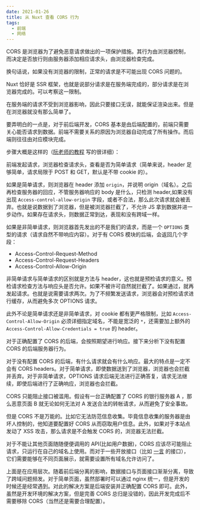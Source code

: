 ```yaml
---
date: 2021-01-26
title: 从 Nuxt 查看 CORS 行为
tags:
  - 前端
  - 网络
---
```

CORS 是浏览器为了避免恶意请求做出的一项保护措施。其行为由浏览器控制，而决定是否放行则由服务器添加相应请求头，由浏览器检查完成。

换句话说，如果没有浏览器的限制，正常的请求是不可能出现 CORS 问题的。

Nuxt 恰好是 SSR 框架，也就是说部分请求是在服务端完成的，部分请求是在浏览器完成的。可以考察这一限制。

在服务端的请求不受到浏览器影响，因此只要接口无误，就能保证渲染出来。但是在浏览器就没有那么简单了。

要弄明白的一点是，对于前后端开发，CORS 基本是由后端配置的，前端只需要关心能否请求到数据。前端不需要关系的原因为浏览器自动完成了所有操作。而后端则往往由对应模块完成。

步骤大概是这样的（[阮老师的教程](https://www.ruanyifeng.com/blog/2016/04/cors.html) 写的很详细）：

前端发起请求，浏览器检查请求头，查看是否为简单请求（简单来说，header 足够简单，请求局限于 POST 和 GET，默认是不带 cookie 的）。

如果是简单请求，则浏览器在 header 添加 `origin`，并说明 origin（域名）。之后再检查服务器的回应，不管服务器响应的 body 是什么，只检测 header,如果没有出现 `Access-control-allow-origin` 字段，或者不合法，那么此次请求就会被丢弃。也就是说数据到了浏览器，但是被浏览器拦截了，不允许 JS 拿到数据并进一步动作。如果存在请求头，则数据正常到达，表现和没有跨域一样。

如果是非简单请求，则浏览器首先发出的不是我们的请求，而是一个 `OPTIONS` 类型的请求（请求自然不带响应内容）。对于有 CORS 模块的后端，会返回几个字段：

- Access-Control-Request-Method
- Access-Control-Request-Headers
- Access-Control-Allow-Origin

非简单请求与简单请求的区别就是方法与 header，这也就是预检请求的意义。预检请求检查方法与响应头是否允许。如果不被许可自然就拦截了。如果通过，就再发起请求。也就是说需要请求两次。为了不频繁发送请求，浏览器会对预检请求进行缓存，从而避免多次 OPTIONS 请求。

此外不论是简单请求还是非简单请求，对 cookie 都有更严格限制，比如 `Access-Control-Allow-Origin` 必须详细指定域名，不能是宽泛的 `*`，还需要加上额外的 `Access-Control-Allow-Credentials = true` 的 header。

对于正确配置了 CORS 的后端，会按照期望进行响应。接下来分析下没有配置 CORS 的后端服务器行为。

对于没有配置 CORS 的后端，有什么请求就会有什么响应。最大的特点是一定不会有 CORS headers。对于简单请求，即使数据送到了浏览器，浏览器也会拦截并丢弃。对于非简单请求，OPTIONS 请求后端无法进行正确答复，请求无法继续，即使后端进行了正确响应，浏览器也会拦截。

CORS 只能阻止接口被滥用。假设有一台正确配置了 CORS 的银行服务器 A ，那么恶意页面 B 就无论如何无法对 A 发送合法的转帐请求，从而避免了安全事故。

但是 CORS 不是万能的。比如它无法防范信息收集。毕竟信息收集的服务器是由坏人控制的，他知道要配置好 CORS 从而窃取用户信息。此外，如果对于本站点发动了 XSS 攻击，那么请求是不会触发 CORS 的，浏览器无法拦截。

对于不能让其他页面随随便便调用的 API(比如用户数据)，CORS 应该尽可能阻止请求，只运行在自己的域名上使用。而对于一些开放接口（比如 [一言](https://hitokoto.cn/#) 的接口），它们需要能够在不同页面展示，就需要设置所有域名允许访问了。

上面是在应用层次。随着前后端分离的影响，数据接口与页面接口渐渐分离，导致了跨域问题频发。对于简单页面，虽然部署时可以通过 nginx 统一，但是开发的时候还是经常遇到。对此的解决方案是后端安装并正确配置 CORS 即可。此外，虽然是开发环境的解决方案，但是完善 CORS 总归是没错的，因此开发完成后不需要移除 CORS（当然还是需要合理配置）。